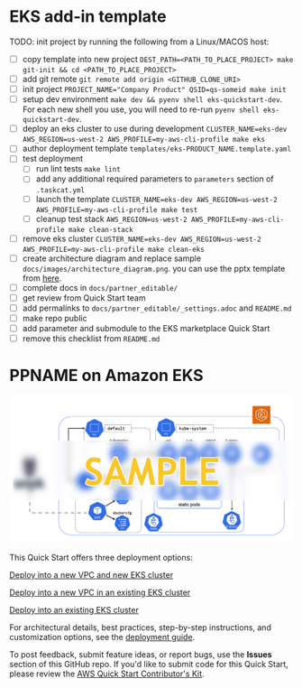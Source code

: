 # EKS add-in template

TODO: init project by running the following from a Linux/MACOS host:

- [ ] copy template into new project `DEST_PATH=<PATH_TO_PLACE_PROJECT> make git-init && cd <PATH_TO_PLACE_PROJECT>`
- [ ] add git remote `git remote add origin <GITHUB_CLONE_URI>`
- [ ] init project `PROJECT_NAME="Company Product" QSID=qs-someid make init`
- [ ] setup dev environment `make dev && pyenv shell eks-quickstart-dev`. For each new shell you use, you will need to re-run `pyenv shell eks-quickstart-dev`.
- [ ] deploy an eks cluster to use during development `CLUSTER_NAME=eks-dev AWS_REGION=us-west-2 AWS_PROFILE=my-aws-cli-profile make eks`
- [ ] author deployment template `templates/eks-PRODUCT_NAME.template.yaml`
- [ ] test deployment
  - [ ] run lint tests `make lint`
  - [ ] add any additional required parameters to `parameters` section of `.taskcat.yml`
  - [ ] launch the template `CLUSTER_NAME=eks-dev AWS_REGION=us-west-2 AWS_PROFILE=my-aws-cli-profile make test`
  - [ ] cleanup test stack `AWS_REGION=us-west-2 AWS_PROFILE=my-aws-cli-profile make clean-stack`
- [ ] remove eks cluster `CLUSTER_NAME=eks-dev AWS_REGION=us-west-2 AWS_PROFILE=my-aws-cli-profile make clean-eks`
- [ ] create architecture diagram and replace sample `docs/images/architecture_diagram.png`. you can use the pptx template from [here](todo).
- [ ] complete docs in `docs/partner_editable/`
- [ ] get review from Quick Start team
- [ ] add permalinks to `docs/partner_editable/_settings.adoc` and `README.md`
- [ ] make repo public
- [ ] add parameter and submodule to the EKS marketplace Quick Start
- [ ] remove this checklist from `README.md`

# PPNAME on Amazon EKS

![Quick Start architecture for PPNAME on Amazon EKS](docs/images/architecture_diagram.png)

This Quick Start offers three deployment options:

[Deploy into a new VPC and new EKS cluster](todo.newvpclink)

[Deploy into a new VPC in an existing EKS cluster](todo.existingvpclink)

[Deploy into an existing EKS cluster](todo.existingclusterlink)

For architectural details, best practices, step-by-step instructions, and customization options, see the [deployment guide](https://aws-quickstart.github.io/PPNAMELD/).

To post feedback, submit feature ideas, or report bugs, use the **Issues** section of this GitHub repo.
If you'd like to submit code for this Quick Start, please review the [AWS Quick Start Contributor's Kit](https://aws-quickstart.github.io/).
